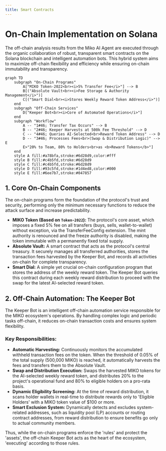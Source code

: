 ```yaml
---
title: Smart Contracts
---
```


# On-Chain Implementation on Solana

The off-chain analysis results from the Miko AI Agent are executed through the organic collaboration of robust, transparent smart contracts on the Solana blockchain and intelligent automation bots. This hybrid system aims to maximize off-chain flexibility and efficiency while ensuring on-chain immutability and transparency.

```mermaid
graph TD
    subgraph "On-Chain Programs"
        A["MIKO Token-2022<br><i>5% Transfer Fee</i>"] --> B
        B[("Absolute Vault<br><i>Fee Storage & Authority Management</i>")]
        C[("Smart Dial<br><i>Stores Weekly Reward Token Address</i>")]
    end
    subgraph "Off-Chain Services"
        D["Keeper Bot<br><i>Core of Automated Operations</i>"]
    end
    subgraph "Workflow"
        A -- "1#46; Transfer Tax Occurs" --> B
        B -- "2#46; Keeper Harvests at 500k Fee Threshold" --> D
        C -- "4#46; Queries AI-Selected<br>Reward Token Address" --> D
        D -- "3#46; Processes Fees<br>(Swap & Distribution Logic)" --> E
        E>"20% to Team, 80% to Holders<br>as <b>Reward Tokens</b>"]
    end
    style A fill:#a78bfa,stroke:#6d28d9,color:#fff
    style B fill:#c4b5fd,stroke:#6d28d9
    style C fill:#c4b5fd,stroke:#6d28d9
    style D fill:#93c5fd,stroke:#1d4ed8,color:#000
    style E fill:#6ee7b7,stroke:#047857
```

## 1. Core On-Chain Components

The on-chain programs form the foundation of the protocol's trust and security, performing only the minimum necessary functions to reduce the attack surface and increase predictability.

-   **MIKO Token (Based on `Token-2022`):** The protocol's core asset, which imposes a fixed 5% fee on all transfers (buys, sells, wallet-to-wallet) without exception, via the TransferFeeConfig extension. The mint authority is renounced and the freeze authority is disabled, making the token immutable with a permanently fixed total supply.
-   **Absolute Vault:** A smart contract that acts as the protocol's central treasury. It securely manages all transferred authorities, stores the transaction fees harvested by the Keeper Bot, and records all activities on-chain for complete transparency.
-   **Smart Dial:** A simple yet crucial on-chain configuration program that stores the address of the weekly reward token. The Keeper Bot queries this contract during each weekly reward distribution to proceed with the swap for the latest AI-selected reward token.

## 2. Off-Chain Automation: The Keeper Bot

The Keeper Bot is an intelligent off-chain automation service responsible for the MIKO ecosystem's operations. By handling complex logic and periodic tasks off-chain, it reduces on-chain transaction costs and ensures system flexibility.

### Key Responsibilities:

-   **Automatic Harvesting:** Continuously monitors the accumulated withheld transaction fees on the token. When the threshold of 0.05% of the total supply (500,000 MIKO) is reached, it automatically harvests the fees and transfers them to the Absolute Vault.
-   **Swap and Distribution Execution:** Swaps the harvested MIKO tokens for the AI-selected weekly reward token, and distributes 20% to the project's operational fund and 80% to eligible holders on a pro-rata basis.
-   **Dynamic Eligibility Screening:** At the time of reward distribution, it scans holder wallets in real-time to distribute rewards only to 'Eligible Holders' with a MIKO token value of $100 or more.
-   **Smart Exclusion System:** Dynamically detects and excludes system-related addresses, such as liquidity pool (LP) accounts or routing contract addresses, from reward distribution to ensure benefits go only to actual community members.

Thus, while the on-chain programs enforce the 'rules' and protect the 'assets', the off-chain Keeper Bot acts as the heart of the ecosystem, 'executing' according to those rules.
